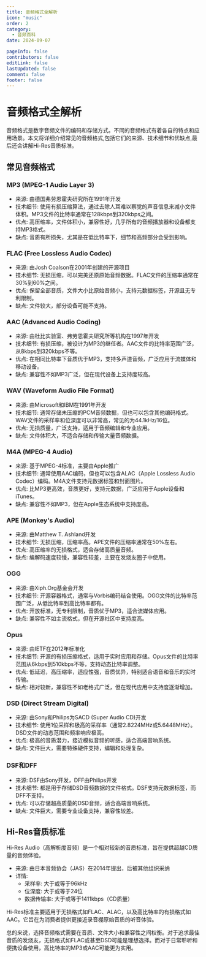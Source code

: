 ```yaml
---
title: 音频格式全解析
icon: "music"
order: 2
category:
  - 音频百科
date: 2024-09-07

pageInfo: false
contributors: false
editLink: false
lastUpdated: false
comment: false
footer: false
---
```


# 音频格式全解析

音频格式是数字音频文件的编码和存储方式。不同的音频格式有着各自的特点和应用场景。本文将详细介绍常见的音频格式,包括它们的来源、技术细节和优缺点,最后还会讲解Hi-Res音质标准。

## 常见音频格式

### MP3 (MPEG-1 Audio Layer 3)

- 来源: 由德国弗劳恩霍夫研究所在1991年开发
- 技术细节: 使用有损压缩算法，通过去除人耳难以察觉的声音信息来减小文件体积。MP3文件的比特率通常在128kbps到320kbps之间。
- 优点: 高压缩率，文件体积小，兼容性好，几乎所有的音频播放器和设备都支持MP3格式。
- 缺点: 音质有所损失，尤其是在低比特率下，细节和高频部分会受到影响。

### FLAC (Free Lossless Audio Codec)

- 来源: 由Josh Coalson在2001年创建的开源项目
- 技术细节: 无损压缩，可以完美还原原始音频数据。FLAC文件的压缩率通常在30%到60%之间。
- 优点: 保留全部音质，文件大小比原始音频小，支持元数据标签，开源且无专利限制。
- 缺点: 文件较大，部分设备可能不支持。

### AAC (Advanced Audio Coding)

- 来源: 由杜比实验室、弗劳恩霍夫研究所等机构在1997年开发
- 技术细节: 有损压缩，被设计为MP3的继任者。AAC文件的比特率范围广泛，从8kbps到320kbps不等。
- 优点: 在相同比特率下音质优于MP3，支持多声道音频，广泛应用于流媒体和移动设备。
- 缺点: 兼容性不如MP3广泛，但在现代设备上支持度较高。

### WAV (Waveform Audio File Format)

- 来源: 由Microsoft和IBM在1991年开发
- 技术细节: 通常存储未压缩的PCM音频数据，但也可以包含其他编码格式。WAV文件的采样率和位深度可以非常高，常见的为44.1kHz/16位。
- 优点: 无损质量，广泛支持，适用于音频编辑和专业应用。
- 缺点: 文件体积大，不适合存储和传输大量音频数据。

### M4A (MPEG-4 Audio)

- 来源: 基于MPEG-4标准，主要由Apple推广
- 技术细节: 通常使用AAC编码，但也可以包含ALAC（Apple Lossless Audio Codec）编码。M4A文件支持元数据标签和封面图片。
- 优点: 比MP3更高效，音质更好，支持元数据，广泛应用于Apple设备和iTunes。
- 缺点: 兼容性不如MP3，但在Apple生态系统中支持度高。

### APE (Monkey's Audio)

- 来源: 由Matthew T. Ashland开发
- 技术细节: 无损压缩，压缩率高。APE文件的压缩率通常在50%左右。
- 优点: 高压缩率的无损格式，适合存储高质量音频。
- 缺点: 编解码速度较慢，兼容性较差，主要在发烧友圈子中使用。

### OGG

- 来源: 由Xiph.Org基金会开发
- 技术细节: 开源容器格式，通常与Vorbis编码结合使用。OGG文件的比特率范围广泛，从低比特率到高比特率都有。
- 优点: 开放标准，无专利限制，音质优于MP3，适合流媒体应用。
- 缺点: 兼容性不如主流格式，但在开源社区中支持度高。

### Opus

- 来源: 由IETF在2012年标准化
- 技术细节: 开源的有损压缩格式，适用于实时应用和存储。Opus文件的比特率范围从6kbps到510kbps不等，支持动态比特率调整。
- 优点: 低延迟，高压缩率，适应性强，音质优异，特别适合语音和音乐的实时传输。
- 缺点: 相对较新，兼容性不如老格式广泛，但在现代应用中支持度逐渐增加。

### DSD (Direct Stream Digital)

- 来源: 由Sony和Philips为SACD (Super Audio CD)开发
- 技术细节: 使用1位采样和极高的采样率（通常2.8224MHz或5.6448MHz）。DSD文件的动态范围和频率响应极高。
- 优点: 极高的音质潜力，接近模拟音频的听感，适合高端音响系统。
- 缺点: 文件巨大，需要特殊硬件支持，编辑和处理复杂。

### DSF和DFF

- 来源: DSF由Sony开发，DFF由Philips开发
- 技术细节: 都是用于存储DSD音频数据的文件格式。DSF支持元数据标签，而DFF不支持。
- 优点: 可以存储超高质量的DSD音频，适合高端音响系统。
- 缺点: 文件巨大，需要专业设备支持，兼容性较差。

## Hi-Res音质标准

Hi-Res Audio（高解析度音频）是一个相对较新的音质标准，旨在提供超越CD质量的音频体验。

- 来源: 由日本音频协会（JAS）在2014年提出，后被其他组织采纳
- 详情:
  - 采样率: 大于或等于96kHz
  - 位深度: 大于或等于24位
  - 数据传输率: 大于或等于1411kbps（CD质量）

Hi-Res标准主要适用于无损格式如FLAC、ALAC，以及高比特率的有损格式如AAC。它旨在为消费者提供更接近录音棚原始音质的听音体验。

总的来说，选择音频格式需要在音质、文件大小和兼容性之间权衡。对于追求最佳音质的发烧友，无损格式如FLAC或甚至DSD可能是理想选择。而对于日常聆听和便携设备使用，高比特率的MP3或AAC可能更为实用。

